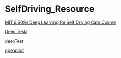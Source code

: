 # SelfDriving_Resource

[MIT 6.S094 Deep Learning for Self Driving Cars Course](http://selfdrivingcars.mit.edu)

[Deep Tesla](https://github.com/lexfridman/deeptesla)

[deepTest](https://github.com/deeplearningTest/deepTest)

[openpilot](https://github.com/commaai/openpilot)
